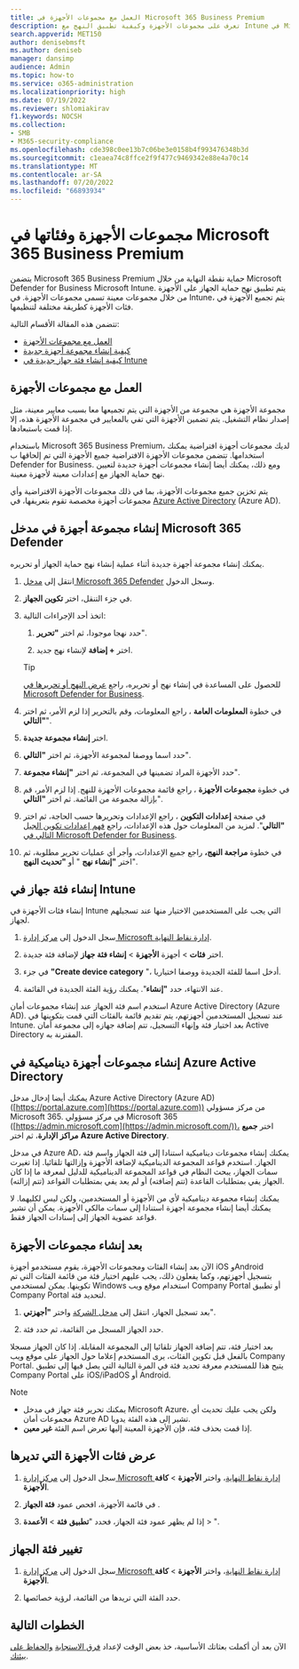 ```yaml
---
title: العمل مع مجموعات الأجهزة في Microsoft 365 Business Premium
description: تعرف على مجموعات الأجهزة وكيفية تطبيق النهج مع Intune في Microsoft 365 Business Premium، وزيادة الحماية من الهجمات الإلكترونية.
search.appverid: MET150
author: denisebmsft
ms.author: deniseb
manager: dansimp
audience: Admin
ms.topic: how-to
ms.service: o365-administration
ms.localizationpriority: high
ms.date: 07/19/2022
ms.reviewer: shlomiakirav
f1.keywords: NOCSH
ms.collection:
- SMB
- M365-security-compliance
ms.openlocfilehash: cde398c0ee13b7c06be3e0158b4f993476348b3d
ms.sourcegitcommit: c1eaea74c8ffce2f9f477c9469342e88e4a70c14
ms.translationtype: MT
ms.contentlocale: ar-SA
ms.lasthandoff: 07/20/2022
ms.locfileid: "66893934"
---
```

# <a name="device-groups-and-categories-in-microsoft-365-business-premium"></a>مجموعات الأجهزة وفئاتها في Microsoft 365 Business Premium

يتضمن Microsoft 365 Business Premium حماية نقطة النهاية من خلال Microsoft Defender for Business Microsoft Intune. يتم تطبيق نهج حماية الجهاز على الأجهزة من خلال مجموعات معينة تسمى مجموعات الأجهزة. في Intune، يتم تجميع الأجهزة في فئات الأجهزة كطريقة مختلفة لتنظيمها. 

تتضمن هذه المقالة الأقسام التالية:  

- [العمل مع مجموعات الأجهزة](#working-with-device-groups)
- [كيفية إنشاء مجموعة أجهزة جديدة](#create-a-device-group-in-the-microsoft-365-defender-portal)
- [كيفية إنشاء فئة جهاز جديدة في Intune](#create-a-device-category-in-intune)

## <a name="working-with-device-groups"></a>العمل مع مجموعات الأجهزة

مجموعة الأجهزة هي مجموعة من الأجهزة التي يتم تجميعها معا بسبب معايير معينة، مثل إصدار نظام التشغيل. يتم تضمين الأجهزة التي تفي بالمعايير في مجموعة الأجهزة هذه، إلا إذا قمت باستبعادها.

باستخدام Microsoft 365 Business Premium، لديك مجموعات أجهزة افتراضية يمكنك استخدامها. تتضمن مجموعات الأجهزة الافتراضية جميع الأجهزة التي تم إلحاقها ب Defender for Business. ومع ذلك، يمكنك أيضا إنشاء مجموعات أجهزة جديدة لتعيين نهج حماية الجهاز مع إعدادات معينة لأجهزة معينة.

يتم تخزين جميع مجموعات الأجهزة، بما في ذلك مجموعات الأجهزة الافتراضية وأي مجموعات أجهزة مخصصة تقوم بتعريفها، في [Azure Active Directory](/azure/active-directory/fundamentals/active-directory-whatis) (Azure AD).

## <a name="create-a-device-group-in-the-microsoft-365-defender-portal"></a>إنشاء مجموعة أجهزة في مدخل Microsoft 365 Defender

يمكنك إنشاء مجموعة أجهزة جديدة أثناء عملية إنشاء نهج حماية الجهاز أو تحريره.

1. انتقل إلى [مدخل Microsoft 365 Defender](https://security.microsoft.com) وسجل الدخول.

2. في جزء التنقل، اختر **تكوين الجهاز**.

3. اتخذ أحد الإجراءات التالية:

    1. حدد نهجا موجودا، ثم اختر **"تحرير**".

    2. اختر **+ إضافة** لإنشاء نهج جديد.

    > [!TIP]
    > للحصول على المساعدة في إنشاء نهج أو تحريره، راجع [عرض النهج أو تحريرها في Microsoft Defender for Business](m365bp-view-edit-create-mdb-policies.md).

4. في خطوة **المعلومات العامة** ، راجع المعلومات، وقم بالتحرير إذا لزم الأمر، ثم اختر **"التالي**".

5. اختر **إنشاء مجموعة جديدة**.

6. حدد اسما ووصفا لمجموعة الأجهزة، ثم اختر **"التالي**".

7. حدد الأجهزة المراد تضمينها في المجموعة، ثم اختر **"إنشاء مجموعة**".

8. في خطوة **مجموعات الأجهزة** ، راجع قائمة مجموعات الأجهزة للنهج. إذا لزم الأمر، قم بإزالة مجموعة من القائمة. ثم اختر **"التالي**".

9. في صفحة **إعدادات التكوين** ، راجع الإعدادات وتحريرها حسب الحاجة، ثم اختر **"التالي**". لمزيد من المعلومات حول هذه الإعدادات، راجع [فهم إعدادات تكوين الجيل التالي في Microsoft Defender for Business](../security/defender-business/mdb-next-gen-configuration-settings.md).

10. في خطوة **مراجعة النهج،** راجع جميع الإعدادات، وأجر أي عمليات تحرير مطلوبة، ثم اختر **"إنشاء نهج** " أو **"تحديث النهج**".

## <a name="create-a-device-category-in-intune"></a>إنشاء فئة جهاز في Intune

إنشاء فئات الأجهزة في Intune التي يجب على المستخدمين الاختيار منها عند تسجيلهم لجهاز.

1. سجل الدخول إلى [مركز إدارة Microsoft إدارة نقاط النهاية](https://endpoint.microsoft.com).

2. اختر **فئات** >  أجهزة **الأجهزة** > **إنشاء فئة جهاز** لإضافة فئة جديدة.

3. في جزء **"Create device category** "، أدخل اسما للفئة الجديدة ووصفا اختياريا.

4. عند الانتهاء، حدد **"إنشاء**". يمكنك رؤية الفئة الجديدة في القائمة.

استخدم اسم فئة الجهاز عند إنشاء مجموعات أمان Azure Active Directory (Azure AD). عند تسجيل المستخدمين أجهزتهم، يتم تقديم قائمة بالفئات التي قمت بتكوينها في Intune. بعد اختيار فئة وإنهاء التسجيل، تتم إضافة جهازه إلى مجموعة أمان Active Directory المقترنة به.

## <a name="create-dynamic-device-groups-in-azure-active-directory"></a>إنشاء مجموعات أجهزة ديناميكية في Azure Active Directory

يمكنك أيضا إدخال مدخل Azure Active Directory (Azure AD) ([https://portal.azure.com](https://portal.azure.com)) من مركز مسؤولي Microsoft 365. في مركز مسؤولي Microsoft 365 ([https://admin.microsoft.com](https://admin.microsoft.com/))، اختر **جميع مراكز الإدارة**، ثم اختر **Azure Active Directory**.

في مدخل Azure AD، يمكنك إنشاء مجموعات ديناميكية استنادا إلى فئة الجهاز واسم فئة الجهاز. استخدم قواعد المجموعة الديناميكية لإضافة الأجهزة وإزالتها تلقائيا. إذا تغيرت سمات الجهاز، يبحث النظام في قواعد المجموعة الديناميكية للدليل لمعرفة ما إذا كان الجهاز يفي بمتطلبات القاعدة (تتم إضافته) أو لم يعد يفي بمتطلبات القواعد (تتم إزالته).

يمكنك إنشاء مجموعة ديناميكية لأي من الأجهزة أو المستخدمين، ولكن ليس لكليهما. لا يمكنك أيضا إنشاء مجموعة أجهزة استنادا إلى سمات مالكي الأجهزة. يمكن أن تشير قواعد عضوية الجهاز إلى إسنادات الجهاز فقط. 

## <a name="after-device-groups-are-created"></a>بعد إنشاء مجموعات الأجهزة

الآن بعد إنشاء الفئات ومجموعات الأجهزة، يقوم مستخدمو أجهزة iOS وAndroid بتسجيل أجهزتهم، وكما يفعلون ذلك، يجب عليهم اختيار فئة من قائمة الفئات التي تم تكوينها. يمكن لمستخدمي Windows استخدام موقع ويب Company Portal أو تطبيق Company Portal لتحديد فئة.

1. بعد تسجيل الجهاز، انتقل إلى [مدخل الشركة](https://portal.microsoft.com) واختر **"أجهزتي**".

2. حدد الجهاز المسجل من القائمة، ثم حدد فئة.

بعد اختيار فئة، تتم إضافة الجهاز تلقائيا إلى المجموعة المقابلة. إذا كان الجهاز مسجلا بالفعل قبل تكوين الفئات، يرى المستخدم إعلاما حول الجهاز على موقع ويب Company Portal. يتيح هذا للمستخدم معرفة تحديد فئة في المرة التالية التي يصل فيها إلى تطبيق Company Portal على iOS/iPadOS أو Android.

> [!NOTE]
> - يمكنك تحرير فئة جهاز في مدخل Microsoft Azure، ولكن يجب عليك تحديث أي مجموعات أمان Azure AD تشير إلى هذه الفئة يدويا.
> - إذا قمت بحذف فئة، فإن الأجهزة المعينة إليها تعرض اسم الفئة **غير معين**.

## <a name="view-the-categories-of-devices-that-you-manage"></a>عرض فئات الأجهزة التي تديرها

1. سجل الدخول إلى [مركز إدارة Microsoft إدارة نقاط النهاية](https://endpoint.microsoft.com)، واختر **الأجهزة** > **كافة الأجهزة**.

2. في قائمة الأجهزة، افحص عمود **فئة الجهاز** .

3. إذا لم يظهر عمود فئة الجهاز، فحدد "**تطبيق** **فئة** >  **الأعمدة** > ".

## <a name="change-the-category-of-a-device"></a>تغيير فئة الجهاز

1. سجل الدخول إلى [مركز إدارة Microsoft إدارة نقاط النهاية](https://endpoint.microsoft.com)، واختر **الأجهزة** > **كافة الأجهزة**. 

2. حدد الفئة التي تريدها من القائمة، لرؤية خصائصها.

## <a name="next-steps"></a>الخطوات التالية

الآن بعد أن أكملت بعثاتك الأساسية، خذ بعض الوقت لإعداد [فرق الاستجابة](m365bp-security-incident-management.md) [والحفاظ على بيئتك](m365bp-maintain-environment.md).
